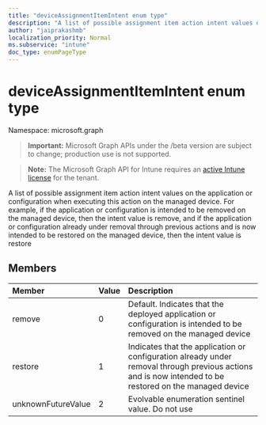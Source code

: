 ```yaml
---
title: "deviceAssignmentItemIntent enum type"
description: "A list of possible assignment item action intent values on the application or configuration when executing this action on the managed device. For example, if the application or configuration is intended to be removed on the managed device, then the intent value is remove, and if the application or configuration already under removal through previous actions and is now intended to be restored on the managed device, then the intent value is restore"
author: "jaiprakashmb"
localization_priority: Normal
ms.subservice: "intune"
doc_type: enumPageType
---
```


# deviceAssignmentItemIntent enum type

Namespace: microsoft.graph
> **Important:** Microsoft Graph APIs under the /beta version are subject to change; production use is not supported.

> **Note:** The Microsoft Graph API for Intune requires an [active Intune license](https://go.microsoft.com/fwlink/?linkid=839381) for the tenant.


A list of possible assignment item action intent values on the application or configuration when executing this action on the managed device. For example, if the application or configuration is intended to be removed on the managed device, then the intent value is remove, and if the application or configuration already under removal through previous actions and is now intended to be restored on the managed device, then the intent value is restore

## Members
|Member|Value|Description|
|:---|:---|:---|
|remove|0|Default. Indicates that the deployed application or configuration is intended to be removed on the managed device|
|restore|1|Indicates that the application or configuration already under removal through previous actions and is now intended to be restored on the managed device|
|unknownFutureValue|2|Evolvable enumeration sentinel value. Do not use|
